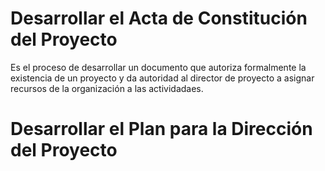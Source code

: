 # Desarrollar el Acta de Constitución del Proyecto
Es el proceso de desarrollar un documento que autoriza formalmente la existencia de un proyecto y da autoridad al director de proyecto a asignar recursos de la organización a las actividadaes. 
# Desarrollar el Plan para la Dirección del Proyecto
